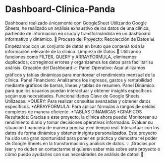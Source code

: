 # Dashboard-Clinica-Panda
Dashboard realizado únicamente con GoogleSheet
Utilizando Google Sheets, he realizado un análisis exhaustivo de los datos de una clínica, partiendo de información en crudo y transformándola en un dashboard informativo y dinámico. 🚀
Proceso del Proyecto:
Recolección de Datos 📊
Empezamos con un conjunto de datos en bruto que contenía toda la información relevante de la clínica.
Limpieza de Datos 🧼
Utilizando funciones como FILTER, QUERY y ARRAYFORMULA, eliminamos duplicados, corregimos errores y organizamos los datos para facilitar su análisis.
Creación del Dashboard 📈
Panel Operativo: Aquí utilizamos gráficos y tablas dinámicas para monitorear el rendimiento mensual de la clínica.
Panel Financiero: Analizamos los ingresos, gastos y rentabilidad mediante gráficos de barras, líneas y tablas de resumen.
Panel Dinámico: para que los usuarios puedan interactuar y obtener insights específicos según sus necesidades.
Funcionalidades Clave de Google Sheets Utilizadas:
*QUERY: Para realizar consultas avanzadas y obtener datos específicos.
*ARRAYFORMULA: Para aplicar fórmulas a rangos de celdas completos de manera eficiente.
*TABLAS DINAMICAS
*GRAFICOS
Resultados:
Gracias a este proyecto, la clínica ahora puede:
Monitorear su rendimiento diario y tomar decisiones operativas informadas.
Evaluar su situación financiera de manera precisa y en tiempo real.
Interactuar con los datos de forma dinámica y obtener insights personalizados.
Este proyecto ha sido una gran oportunidad para poner en práctica y demostrar el poder de Google Sheets en la transformación y análisis de datos. 💡
¡Gracias por leer y no duden en contactarme si quieren saber más sobre este proyecto o cómo puedo ayudarles con sus necesidades de análisis de datos! 📧
